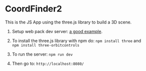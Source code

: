 # CoordFinder2
This is the JS App using the three.js library to build a 3D scene.  

1. Setup web pack dev server: [a good example](https://imranhsayed.medium.com/webpack-dev-server-b1010d01dba5).

2. To install the three.js library with npm do: `npm install three` and `npm install three-orbitcontrols`

3. To run the server: `npm run dev`

4. Then go to: `http://localhost:8080/`
